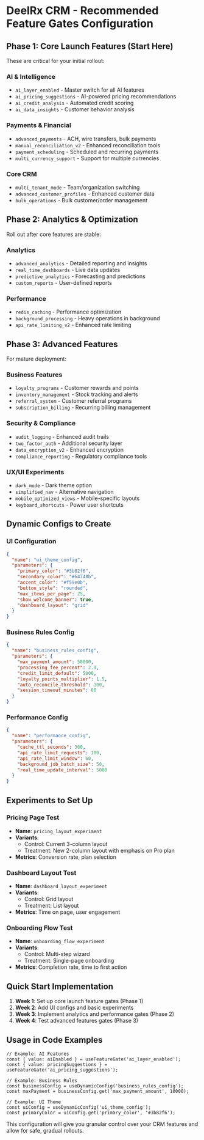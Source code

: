 # DeelRx CRM - Recommended Feature Gates Configuration

## Phase 1: Core Launch Features (Start Here)

These are critical for your initial rollout:

### AI & Intelligence

- `ai_layer_enabled` - Master switch for all AI features
- `ai_pricing_suggestions` - AI-powered pricing recommendations
- `ai_credit_analysis` - Automated credit scoring
- `ai_data_insights` - Customer behavior analysis

### Payments & Financial

- `advanced_payments` - ACH, wire transfers, bulk payments
- `manual_reconciliation_v2` - Enhanced reconciliation tools
- `payment_scheduling` - Scheduled and recurring payments
- `multi_currency_support` - Support for multiple currencies

### Core CRM

- `multi_tenant_mode` - Team/organization switching
- `advanced_customer_profiles` - Enhanced customer data
- `bulk_operations` - Bulk customer/order management

## Phase 2: Analytics & Optimization

Roll out after core features are stable:

### Analytics

- `advanced_analytics` - Detailed reporting and insights
- `real_time_dashboards` - Live data updates
- `predictive_analytics` - Forecasting and predictions
- `custom_reports` - User-defined reports

### Performance

- `redis_caching` - Performance optimization
- `background_processing` - Heavy operations in background
- `api_rate_limiting_v2` - Enhanced rate limiting

## Phase 3: Advanced Features

For mature deployment:

### Business Features

- `loyalty_programs` - Customer rewards and points
- `inventory_management` - Stock tracking and alerts
- `referral_system` - Customer referral programs
- `subscription_billing` - Recurring billing management

### Security & Compliance

- `audit_logging` - Enhanced audit trails
- `two_factor_auth` - Additional security layer
- `data_encryption_v2` - Enhanced encryption
- `compliance_reporting` - Regulatory compliance tools

### UX/UI Experiments

- `dark_mode` - Dark theme option
- `simplified_nav` - Alternative navigation
- `mobile_optimized_views` - Mobile-specific layouts
- `keyboard_shortcuts` - Power user shortcuts

## Dynamic Configs to Create

### UI Configuration

```json
{
  "name": "ui_theme_config",
  "parameters": {
    "primary_color": "#3b82f6",
    "secondary_color": "#64748b",
    "accent_color": "#f59e0b",
    "button_style": "rounded",
    "max_items_per_page": 25,
    "show_welcome_banner": true,
    "dashboard_layout": "grid"
  }
}
```

### Business Rules Config

```json
{
  "name": "business_rules_config",
  "parameters": {
    "max_payment_amount": 50000,
    "processing_fee_percent": 2.9,
    "credit_limit_default": 5000,
    "loyalty_points_multiplier": 1.5,
    "auto_reconcile_threshold": 100,
    "session_timeout_minutes": 60
  }
}
```

### Performance Config

```json
{
  "name": "performance_config",
  "parameters": {
    "cache_ttl_seconds": 300,
    "api_rate_limit_requests": 100,
    "api_rate_limit_window": 60,
    "background_job_batch_size": 50,
    "real_time_update_interval": 5000
  }
}
```

## Experiments to Set Up

### Pricing Page Test

- **Name**: `pricing_layout_experiment`
- **Variants**:
  - Control: Current 3-column layout
  - Treatment: New 2-column layout with emphasis on Pro plan
- **Metrics**: Conversion rate, plan selection

### Dashboard Layout Test

- **Name**: `dashboard_layout_experiment`
- **Variants**:
  - Control: Grid layout
  - Treatment: List layout
- **Metrics**: Time on page, user engagement

### Onboarding Flow Test

- **Name**: `onboarding_flow_experiment`
- **Variants**:
  - Control: Multi-step wizard
  - Treatment: Single-page onboarding
- **Metrics**: Completion rate, time to first action

## Quick Start Implementation

1. **Week 1**: Set up core launch feature gates (Phase 1)
2. **Week 2**: Add UI configs and basic experiments
3. **Week 3**: Implement analytics and performance gates (Phase 2)
4. **Week 4**: Test advanced features gates (Phase 3)

## Usage in Code Examples

```tsx
// Example: AI Features
const { value: aiEnabled } = useFeatureGate('ai_layer_enabled');
const { value: pricingSuggestions } = useFeatureGate('ai_pricing_suggestions');

// Example: Business Rules
const businessConfig = useDynamicConfig('business_rules_config');
const maxPayment = businessConfig.get('max_payment_amount', 10000);

// Example: UI Theme
const uiConfig = useDynamicConfig('ui_theme_config');
const primaryColor = uiConfig.get('primary_color', '#3b82f6');
```

This configuration will give you granular control over your CRM features and allow for safe, gradual rollouts.
